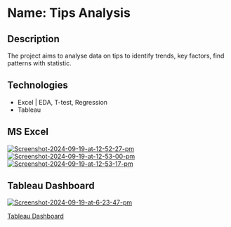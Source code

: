# Name: Tips Analysis

## Description
The project aims to analyse data on tips to identify trends, key factors, find patterns with statistic.

## Technologies
- Excel | EDA, T-test, Regression
- Tableau

## MS Excel
<a href="https://ibb.co/1fVNNSh"><img src="https://i.ibb.co/xSvbb4P/Screenshot-2024-09-19-at-12-52-27-pm.png" alt="Screenshot-2024-09-19-at-12-52-27-pm" border="0"></a>
<a href="https://ibb.co/6w6fSR1"><img src="https://i.ibb.co/c3z79cC/Screenshot-2024-09-19-at-12-53-00-pm.png" alt="Screenshot-2024-09-19-at-12-53-00-pm" border="0"></a>
<a href="https://ibb.co/47VMN8m"><img src="https://i.ibb.co/bPKLdsW/Screenshot-2024-09-19-at-12-53-17-pm.png" alt="Screenshot-2024-09-19-at-12-53-17-pm" border="0"></a>


## Tableau Dashboard
<a href="https://ibb.co/dGFt8CF"><img src="https://i.ibb.co/NZ5rcD5/Screenshot-2024-09-19-at-6-23-47-pm.png" alt="Screenshot-2024-09-19-at-6-23-47-pm" border="0"></a>

[Tableau Dashboard](https://public.tableau.com/app/profile/vyacheslav.uteshev/viz/CreditCardSpendingHabitsinIndia_17265012471990/Dashboard)

